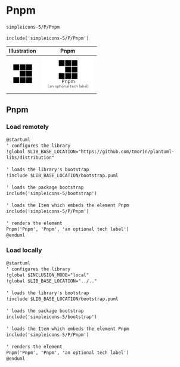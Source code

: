 # Pnpm


```text
simpleicons-5/P/Pnpm
```

```text
include('simpleicons-5/P/Pnpm')
```



| Illustration | Pnpm |
| :---: | :---: |
| ![illustration for Illustration](../../simpleicons-5/P/Pnpm.png) | ![illustration for Pnpm](../../simpleicons-5/P/Pnpm.Local.png) |




## Pnpm

### Load remotely
```plantuml
@startuml
' configures the library
!global $LIB_BASE_LOCATION="https://github.com/tmorin/plantuml-libs/distribution"

' loads the library's bootstrap
!include $LIB_BASE_LOCATION/bootstrap.puml

' loads the package bootstrap
include('simpleicons-5/bootstrap')

' loads the Item which embeds the element Pnpm
include('simpleicons-5/P/Pnpm')

' renders the element
Pnpm('Pnpm', 'Pnpm', 'an optional tech label')
@enduml
```

### Load locally
```plantuml
@startuml
' configures the library
!global $INCLUSION_MODE="local"
!global $LIB_BASE_LOCATION="../.."

' loads the library's bootstrap
!include $LIB_BASE_LOCATION/bootstrap.puml

' loads the package bootstrap
include('simpleicons-5/bootstrap')

' loads the Item which embeds the element Pnpm
include('simpleicons-5/P/Pnpm')

' renders the element
Pnpm('Pnpm', 'Pnpm', 'an optional tech label')
@enduml
```

